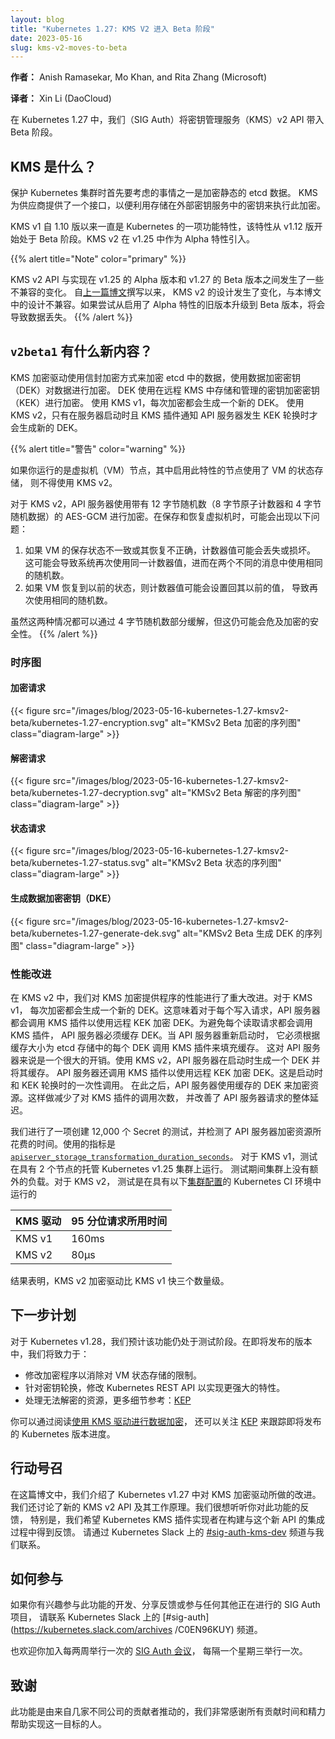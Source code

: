 ```yaml
---
layout: blog
title: "Kubernetes 1.27: KMS V2 进入 Beta 阶段"
date: 2023-05-16
slug: kms-v2-moves-to-beta
---
```


<!--
layout: blog
title: "Kubernetes 1.27: KMS V2 Moves to Beta"
date: 2023-05-16
slug: kms-v2-moves-to-beta
-->

<!--
**Authors:** Anish Ramasekar, Mo Khan, and Rita Zhang (Microsoft)
-->
**作者：** Anish Ramasekar, Mo Khan, and Rita Zhang (Microsoft)

**译者：** Xin Li (DaoCloud)

<!--
With Kubernetes 1.27, we (SIG Auth) are moving Key Management Service (KMS) v2 API to beta.
-->
在 Kubernetes 1.27 中，我们（SIG Auth）将密钥管理服务（KMS）v2 API 带入 Beta 阶段。

<!--
## What is KMS?
One of the first things to consider when securing a Kubernetes cluster is encrypting etcd data at
rest. KMS provides an interface for a provider to utilize a key stored in an external key service to
perform this encryption.
-->
## KMS 是什么？

保护 Kubernetes 集群时首先要考虑的事情之一是加密静态的 etcd 数据。
KMS 为供应商提供了一个接口，以便利用存储在外部密钥服务中的密钥来执行此加密。

<!--
KMS v1 has been a feature of Kubernetes since version 1.10, and is currently in beta as of version
v1.12. KMS v2 was introduced as alpha in v1.25.
-->
KMS v1 自 1.10 版以来一直是 Kubernetes 的一项功能特性，该特性从 v1.12
版开始处于 Beta 阶段。KMS v2 在 v1.25 中作为 Alpha 特性引入。

{{% alert title="Note" color="primary" %}}
<!--
The KMS v2 API and implementation changed in incompatible
ways in-between the alpha release in v1.25 and the beta release in v1.27. The design of KMS v2 has
changed since [the previous blog post](https://kubernetes.io/blog/2022/09/09/kms-v2-improvements/)
was written and it is not compatible with the design in this blog post. Attempting to upgrade from
old versions with the alpha feature enabled will result in data loss.
-->
KMS v2 API 与实现在 v1.25 的 Alpha 版本和 v1.27 的 Beta 版本之间发生了一些不兼容的变化。
自[上一篇博文](https://kubernetes.io/blog/2022/09/09/kms-v2-improvements/)撰写以来，
KMS v2 的设计发生了变化，与本博文中的设计不兼容。如果尝试从启用了 Alpha 特性的旧版本升级到
Beta 版本，将会导致数据丢失。
{{% /alert %}}

<!--
## What’s new in `v2beta1`?
The KMS encryption provider uses an envelope encryption scheme to encrypt data in etcd. The data is
encrypted using a data encryption key (DEK). The DEKs are encrypted with a key encryption key (KEK)
that is stored and managed in a remote KMS. With KMS v1, a new DEK is generated for each encryption.
With KMS v2, a new DEK is only generated on server startup and when the KMS plugin informs the API
server that a KEK rotation has occurred.
-->
## `v2beta1` 有什么新内容？

KMS 加密驱动使用信封加密方式来加密 etcd 中的数据，使用数据加密密钥（DEK）对数据进行加密。
DEK 使用在远程 KMS 中存储和管理的密钥加密密钥（KEK）进行加密。
使用 KMS v1，每次加密都会生成一个新的 DEK。
使用 KMS v2，只有在服务器启动时且 KMS 插件通知 API 服务器发生 KEK 轮换时才会生成新的 DEK。

{{% alert title="警告" color="warning" %}}
<!--
If you are running virtual machine (VM) based nodes
that leverage VM state store with this feature, you must not use KMS v2.

With KMS v2, the API server uses AES-GCM with a 12 byte nonce (8 byte atomic counter and 4 bytes
random data) for encryption. The following issues could occur if the VM is saved and restored:
-->
如果你运行的是虚拟机（VM）节点，其中启用此特性的节点使用了 VM 的状态存储，
则不得使用 KMS v2。

对于 KMS v2，API 服务器使用带有 12 字节随机数（8 字节原子计数器和 4 字节随机数据）的
AES-GCM 进行加密。在保存和恢复虚拟机时，可能会出现以下问题：

<!--
1. The counter value may be lost or corrupted if the VM is saved in an inconsistent state or
   restored improperly. This can lead to a situation where the same counter value is used twice,
   resulting in the same nonce being used for two different messages.
2. If the VM is restored to a previous state, the counter value may be set back to its previous
   value, resulting in the same nonce being used again.
-->
1. 如果 VM 的保存状态不一致或其恢复不正确，计数器值可能会丢失或损坏。
   这可能会导致系统再次使用同一计数器值，进而在两个不同的消息中使用相同的随机数。
2. 如果 VM 恢复到以前的状态，则计数器值可能会设置回其以前的值，
   导致再次使用相同的随机数。

<!--
Although both of these cases are partially mitigated by the 4 byte random nonce, this can compromise
the security of the encryption.
-->
虽然这两种情况都可以通过 4 字节随机数部分缓解，但这仍可能会危及加密的安全性。
{{% /alert %}}

<!--
### Sequence Diagram

#### Encrypt Request
-->
### 时序图

#### 加密请求

<!-- source
```mermaid
%%{init:{"theme":"neutral", "sequence": {"mirrorActors":true},
    "themeVariables": {
        "actorBkg":"royalblue",
        "actorTextColor":"white"
}}}%%

sequenceDiagram
    participant user
    participant kube_api_server
    participant kms_plugin
    participant external_kms
    alt Generate DEK at startup
        Note over kube_api_server,external_kms: Refer to Generate Data Encryption Key (DEK) diagram for details
    end
    user->>kube_api_server: create/update resource that's to be encrypted
    kube_api_server->>kube_api_server: encrypt resource with DEK
    kube_api_server->>etcd: store encrypted object
```
-->

<!--
{{< figure src="/images/blog/2023-05-16-kubernetes-1.27-kmsv2-beta/kubernetes-1.27-encryption.svg"
alt="Sequence diagram for KMSv2 beta Encrypt" class="diagram-large" >}}
-->
{{< figure src="/images/blog/2023-05-16-kubernetes-1.27-kmsv2-beta/kubernetes-1.27-encryption.svg"
alt="KMSv2 Beta 加密的序列图" class="diagram-large" >}}

<!--
#### Decrypt Request
-->
#### 解密请求

<!-- source
```mermaid
%%{init:{"theme":"neutral", "sequence": {"mirrorActors":true},
    "themeVariables": {
        "actorBkg":"royalblue",
        "actorTextColor":"white"
}}}%%

sequenceDiagram
    participant user
    participant kube_api_server
    participant kms_plugin
    participant external_kms
    participant etcd
    user->>kube_api_server: get/list resource that's encrypted
    kube_api_server->>etcd: get encrypted resource
    etcd->>kube_api_server: encrypted resource
    alt Encrypted DEK not in cache
        kube_api_server->>kms_plugin: decrypt request
        kms_plugin->>external_kms: decrypt DEK with remote KEK
        external_kms->>kms_plugin: decrypted DEK
        kms_plugin->>kube_api_server: return decrypted DEK
        kube_api_server->>kube_api_server: cache decrypted DEK
    end
    kube_api_server->>kube_api_server: decrypt resource with DEK
    kube_api_server->>user: return decrypted resource
```
-->

<!--
{{< figure src="/images/blog/2023-05-16-kubernetes-1.27-kmsv2-beta/kubernetes-1.27-decryption.svg"
alt="Sequence diagram for KMSv2 beta Decrypt" class="diagram-large" >}}
-->
{{< figure src="/images/blog/2023-05-16-kubernetes-1.27-kmsv2-beta/kubernetes-1.27-decryption.svg"
alt="KMSv2 Beta 解密的序列图" class="diagram-large" >}}

<!--
#### Status Request
-->
#### 状态请求

<!-- source
```mermaid
%%{init:{"theme":"neutral", "sequence": {"mirrorActors":true},
    "themeVariables": {
        "actorBkg":"royalblue",
        "actorTextColor":"white"
}}}%%

sequenceDiagram
    participant kube_api_server
    participant kms_plugin
    participant external_kms
    alt Generate DEK at startup
        Note over kube_api_server,external_kms: Refer to Generate Data Encryption Key (DEK) diagram for details
    end
    loop every minute (or every 10s if error or unhealthy)
        kube_api_server->>kms_plugin: status request
        kms_plugin->>external_kms: validate remote KEK
        external_kms->>kms_plugin: KEK status
        kms_plugin->>kube_api_server: return status response <br/> {"healthz": "ok", key_id: "<remote KEK ID>", "version": "v2beta1"}
        alt KEK rotation detected (key_id changed), rotate DEK
            Note over kube_api_server,external_kms: Refer to Generate Data Encryption Key (DEK) diagram for details
        end
    end
```
-->

<!--
{{< figure src="/images/blog/2023-05-16-kubernetes-1.27-kmsv2-beta/kubernetes-1.27-status.svg"
alt="Sequence diagram for KMSv2 beta Status" class="diagram-large" >}}
-->
{{< figure src="/images/blog/2023-05-16-kubernetes-1.27-kmsv2-beta/kubernetes-1.27-status.svg"
alt="KMSv2 Beta 状态的序列图" class="diagram-large" >}}

<!--
#### Generate Data Encryption Key (DEK)
-->
#### 生成数据加密密钥（DKE）

<!-- source
```mermaid
%%{init:{"theme":"neutral", "sequence": {"mirrorActors":true},
    "themeVariables": {
        "actorBkg":"royalblue",
        "actorTextColor":"white"
}}}%%

sequenceDiagram
    participant kube_api_server
    participant kms_plugin
    participant external_kms
        kube_api_server->>kube_api_server: generate DEK
        kube_api_server->>kms_plugin: encrypt request
        kms_plugin->>external_kms: encrypt DEK with remote KEK
        external_kms->>kms_plugin: encrypted DEK
        kms_plugin->>kube_api_server: return encrypt response <br/> {"ciphertext": "<encrypted DEK>", key_id: "<remote KEK ID>", "annotations": {}}
```
-->

<!--
{{< figure src="/images/blog/2023-05-16-kubernetes-1.27-kmsv2-beta/kubernetes-1.27-generate-dek.svg"
alt="Sequence diagram for KMSv2 beta Generate DEK" class="diagram-large" >}}
-->
{{< figure src="/images/blog/2023-05-16-kubernetes-1.27-kmsv2-beta/kubernetes-1.27-generate-dek.svg"
alt="KMSv2 Beta 生成 DEK 的序列图" class="diagram-large" >}}

<!--
### Performance Improvements
With KMS v2, we have made significant improvements to the performance of the KMS encryption
provider. In case of KMS v1, a new DEK is generated for every encryption. This means that for every
write request, the API server makes a call to the KMS plugin to encrypt the DEK using the remote
KEK. The API server also has to cache the DEKs to avoid making a call to the KMS plugin for every
read request. When the API server restarts, it has to populate the cache by making a call to the KMS
plugin for every DEK in the etcd store based on the cache size. This is a significant overhead for
the API server. With KMS v2, the API server generates a DEK at startup and caches it. The API server
also makes a call to the KMS plugin to encrypt the DEK using the remote KEK. This is a one-time call
at startup and on KEK rotation. The API server then uses the cached DEK to encrypt the resources.
This reduces the number of calls to the KMS plugin and improves the overall latency of the API
server requests.
-->
### 性能改进

在 KMS v2 中，我们对 KMS 加密提供程序的性能进行了重大改进。对于 KMS v1，
每次加密都会生成一个新的 DEK。这意味着对于每个写入请求，API 服务器都会调用
KMS 插件以使用远程 KEK 加密 DEK。为避免每个读取请求都会调用 KMS 插件，
API 服务器必须缓存 DEK。当 API 服务器重新启动时，
它必须根据缓存大小为 etcd 存储中的每个 DEK 调用 KMS 插件来填充缓存。
这对 API 服务器来说是一个很大的开销。使用 KMS v2，API 服务器在启动时生成一个 DEK 并将其缓存。
API 服务器还调用 KMS 插件以使用远程 KEK 加密 DEK。这是启动时和 KEK 轮换时的一次性调用。
在此之后，API 服务器使用缓存的 DEK 来加密资源。这样做减少了对 KMS 插件的调用次数，
并改善了 API 服务器请求的整体延迟。

<!--
We conducted a test that created 12k secrets and measured the time taken for the API server to
encrypt the resources. The metric used was
[`apiserver_storage_transformation_duration_seconds`](https://kubernetes.io/docs/reference/instrumentation/metrics/).
For KMS v1, the test was run on a managed Kubernetes v1.25 cluster with 2 nodes. There was no
additional load on the cluster during the test. For KMS v2, the test was run in the Kubernetes CI
environment with the following [cluster
configuration](https://github.com/kubernetes/kubernetes/blob/release-1.27/test/e2e/testing-manifests/auth/encrypt/kind.yaml).
-->
我们进行了一项创建 12,000 个 Secret 的测试，并检测了 API
服务器加密资源所花费的时间。使用的指标是
[`apiserver_storage_transformation_duration_seconds`](https://kubernetes.io/zh-cn/docs/reference/instrumentation/metrics/)。
对于 KMS v1，测试在具有 2 个节点的托管 Kubernetes v1.25 集群上运行。
测试期间集群上没有额外的负载。对于 KMS v2，
测试是在具有以下[集群配置](https://github.com/kubernetes/kubernetes/blob/release-1.27/test/e2e/testing-manifests/auth/encrypt/kind.yaml)的
Kubernetes CI 环境中运行的

<!--
| KMS Provider | Time taken by 95 percentile |
| ------------ | --------------------------- |
| KMS v1       | 160ms                       |
| KMS v2       | 80μs                        |

The results show that the KMS v2 encryption provider is three orders of magnitude faster than the
KMS v1 encryption provider.
-->
| KMS 驱动     | 95 分位请求所用时间            |
| ------------ | --------------------------- |
| KMS v1       | 160ms                       |
| KMS v2       | 80μs                        |

结果表明，KMS v2 加密驱动比 KMS v1 快三个数量级。

<!--
## What's next?
For Kubernetes v1.28, we expect the feature to stay in beta. In the coming releases we want to
investigate:
- Cryptographic changes to remove the limitation on VM state store.
- Kubernetes REST API changes to enable a more robust story around key rotation.
- Handling undecryptable resources. Refer to the
  [KEP](https://github.com/kubernetes/enhancements/pull/3927) for details.
-->
## 下一步计划

对于 Kubernetes v1.28，我们预计该功能仍处于测试阶段。在即将发布的版本中，我们将致力于：

- 修改加密程序以消除对 VM 状态存储的限制。
- 针对密钥轮换，修改 Kubernetes REST API 以实现更强大的特性。
- 处理无法解密的资源，更多细节参考：[KEP](https://github.com/kubernetes/enhancements/pull/3927)

<!--
You can learn more about KMS v2 by reading [Using a KMS provider for data
encryption](/docs/tasks/administer-cluster/kms-provider/). You can also follow along on the
[KEP](https://github.com/kubernetes/enhancements/blob/master/keps/sig-auth/3299-kms-v2-improvements/#readme)
to track progress across the coming Kubernetes releases.
-->
你可以通过阅读[使用 KMS 驱动进行数据加密](/zh-cn/docs/tasks/administer-cluster/kms-provider/)，
还可以关注 [KEP](https://github.com/kubernetes/enhancements/blob/master/keps/sig-auth/3299-kms-v2-improvements/#readme)
来跟踪即将发布的 Kubernetes 版本进度。

<!--
## Call to action

In this blog post, we have covered the improvements made to the KMS encryption provider in
Kubernetes v1.27. We have also discussed the new KMS v2 API and how it works. We would love to hear
your feedback on this feature. In particular, we would like feedback from Kubernetes KMS plugin
implementors as they go through the process of building their integrations with this new API. Please
reach out to us on the [#sig-auth-kms-dev](https://kubernetes.slack.com/archives/C03035EH4VB)
channel on Kubernetes Slack.
-->
## 行动号召

在这篇博文中，我们介绍了 Kubernetes v1.27 中对 KMS 加密驱动所做的改进。
我们还讨论了新的 KMS v2 API 及其工作原理。我们很想听听你对此功能的反馈，
特别是，我们希望 Kubernetes KMS 插件实现者在构建与这个新 API 的集成过程中得到反馈。
请通过 Kubernetes Slack 上的 [#sig-auth-kms-dev](https://kubernetes.slack.com/archives/C03035EH4VB)
频道与我们联系。

<!--
## How to get involved
If you are interested in getting involved in the development of this feature, share feedback, or
participate in any other ongoing SIG Auth projects, please reach out on the
[#sig-auth](https://kubernetes.slack.com/archives/C0EN96KUY) channel on Kubernetes Slack.
-->
## 如何参与

如果你有兴趣参与此功能的开发、分享反馈或参与任何其他正在进行的 SIG Auth 项目，
请联系 Kubernetes Slack 上的 [#sig-auth](https://kubernetes.slack.com/archives /C0EN96KUY) 频道。

<!--
You are also welcome to join the bi-weekly [SIG Auth
meetings](https://github.com/kubernetes/community/blob/master/sig-auth/README.md#meetings), held
every-other Wednesday.
-->
也欢迎你加入每两周举行一次的
[SIG Auth 会议](https://github.com/kubernetes/community/blob/master/sig-auth/README.md#meetings)，
每隔一个星期三举行一次。

<!--
## Acknowledgements
This feature has been an effort driven by contributors from several different companies. We would
like to extend a huge thank you to everyone that contributed their time and effort to help make this
possible.
-->
## 致谢

此功能是由来自几家不同公司的贡献者推动的，我们非常感谢所有贡献时间和精力帮助实现这一目标的人。


